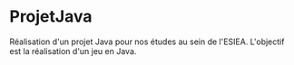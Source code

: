 # ProjetJava
Réalisation d'un projet Java pour nos études au sein de l'ESIEA. L'objectif est la réalisation d'un jeu en Java.
